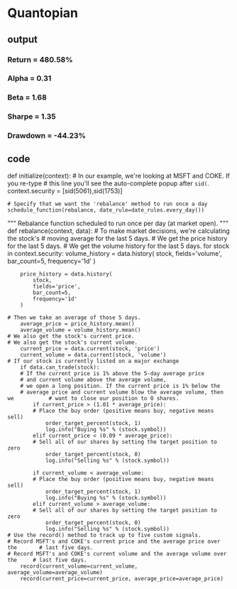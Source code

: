 # Quantopian
## output
### Return = 480.58%
### Alpha = 0.31
### Beta = 1.68
### Sharpe = 1.35
### Drawdown = -44.23%

## code
def initialize(context):
    # In our example, we're looking at MSFT and COKE.  If you re-type 
    # this line you'll see the auto-complete popup after `sid(`.
    context.security = [sid(5061),sid(1753)]

    # Specify that we want the 'rebalance' method to run once a day
    schedule_function(rebalance, date_rule=date_rules.every_day())

"""
Rebalance function scheduled to run once per day (at market open).
"""
def rebalance(context, data):
    # To make market decisions, we're calculating the stock's 
    # moving average for the last 5 days.
    # We get the price history for the last 5 days.
    # We get the volume history for the last 5 days.
    for stock in context.security:
        volume_history = data.history(
            stock,
            fields='volume',
            bar_count=5,
            frequency='1d'
        )

        price_history = data.history(
            stock,
            fields='price',
            bar_count=5,
            frequency='1d'
        )

    # Then we take an average of those 5 days.
        average_price = price_history.mean()
        average_volume = volume_history.mean()
    # We also get the stock's current price.
    # We also get the stock's current volume.
        current_price = data.current(stock, 'price') 
        current_volume = data.current(stock, 'volume')
    # If our stock is currently listed on a major exchange
        if data.can_trade(stock):
        # If the current price is 1% above the 5-day average price 
        # and current volume above the average volume, 
        # we open a long position. If the current price is 1% below the 
        # average price and current volume blow the average volume, then we           # want to close our position to 0 shares.
            if current_price > (1.01 * average_price):
            # Place the buy order (positive means buy, negative means sell)
                order_target_percent(stock, 1)
                log.info("Buying %s" % (stock.symbol))
            elif current_price < (0.09 * average_price):
            # Sell all of our shares by setting the target position to zero
                order_target_percent(stock, 0)
                log.info("Selling %s" % (stock.symbol))
            
            if current_volume < average_volume:
            # Place the buy order (positive means buy, negative means sell)
                order_target_percent(stock, 1)
                log.info("Buying %s" % (stock.symbol))
            elif current_volume > average_volume:
            # Sell all of our shares by setting the target position to zero
                order_target_percent(stock, 0)
                log.info("Selling %s" % (stock.symbol))
    # Use the record() method to track up to five custom signals. 
    # Record MSFT's and COKE's current price and the average price over the       # last five days.
    # Record MSFT's and COKE's current volume and the average volume over the     # last five days.
        record(current_volume=current_volume, average_volume=average_volume)
        record(current_price=current_price, average_price=average_price)
